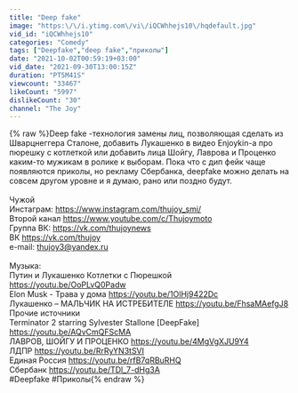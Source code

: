 ```yaml
---
title: "Deep fake"
image: "https:\/\/i.ytimg.com\/vi\/iQCWhhejs10\/hqdefault.jpg"
vid_id: "iQCWhhejs10"
categories: "Comedy"
tags: ["Deepfake","deep fake","приколы"]
date: "2021-10-02T00:59:19+03:00"
vid_date: "2021-09-30T13:00:15Z"
duration: "PT5M41S"
viewcount: "33467"
likeCount: "5997"
dislikeCount: "30"
channel: "The Joy"
---
```

{% raw %}Deep fake -технология замены лиц, позволяющая сделать из Шварцнеггера Сталоне, добавить Лукашенко в видео Enjoykin-a про пюрешку с котлеткой или добавить лица Шойгу, Лаврова и Проценко каким-то мужикам в ролике к выборам. Пока что с дип фейк чаще появляются приколы, но рекламу Сбербанка, deepfake можно делать на совсем другом уровне и я думаю, рано или поздно будут.<br /><br />Чужой<br />Инстаграм: <a rel="nofollow" target="blank" href="https://www.instagram.com/thujoy_smi/">https://www.instagram.com/thujoy_smi/</a><br />Второй канал <a rel="nofollow" target="blank" href="https://www.youtube.com/c/Thujoymoto">https://www.youtube.com/c/Thujoymoto</a><br />Группа ВК: <a rel="nofollow" target="blank" href="https://vk.com/thujoynews">https://vk.com/thujoynews</a><br />ВК <a rel="nofollow" target="blank" href="https://vk.com/thujoy">https://vk.com/thujoy</a><br />e-mail: thujoy3@yandex.ru<br /><br />Музыка: <br />Путин и Лукашенко Котлетки с Пюрешкой <a rel="nofollow" target="blank" href="https://youtu.be/OoPLvQ0Padw">https://youtu.be/OoPLvQ0Padw</a><br />Elon Musk - Трава у дома <a rel="nofollow" target="blank" href="https://youtu.be/1OlHj9422Dc">https://youtu.be/1OlHj9422Dc</a><br />Лукашенко – МАЛЬЧИК НА ИСТРЕБИТЕЛЕ <a rel="nofollow" target="blank" href="https://youtu.be/FhsaMAefgJ8">https://youtu.be/FhsaMAefgJ8</a><br />Прочие источники<br />Terminator 2 starring Sylvester Stallone [DeepFake] <a rel="nofollow" target="blank" href="https://youtu.be/AQvCmQFScMA">https://youtu.be/AQvCmQFScMA</a><br />ЛАВРОВ, ШОЙГУ И ПРОЦЕНКО <a rel="nofollow" target="blank" href="https://youtu.be/4MgVgXJU9Y4">https://youtu.be/4MgVgXJU9Y4</a><br />ЛДПР <a rel="nofollow" target="blank" href="https://youtu.be/RrRyYN3tSVI">https://youtu.be/RrRyYN3tSVI</a><br />Единая Россия <a rel="nofollow" target="blank" href="https://youtu.be/rfB7qRBuRHQ">https://youtu.be/rfB7qRBuRHQ</a><br />Сбербанк <a rel="nofollow" target="blank" href="https://youtu.be/TDl_7-dHg3A">https://youtu.be/TDl_7-dHg3A</a><br />#Deepfake #Приколы{% endraw %}
